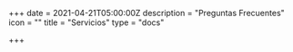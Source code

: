 +++
date = 2021-04-21T05:00:00Z
description = "Preguntas Frecuentes"
icon = ""
title = "Servicios"
type = "docs"

+++
